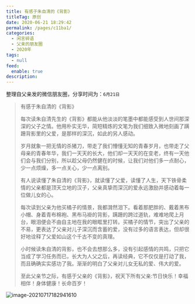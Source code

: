 ```yaml
---
title: 有感于朱自清的《背影》
titleTag: 原创
date: 2020-06-21 18:29:42
permalink: /pages/c11ba1/
categories: 
  - 闲言碎语
  - 父亲的朋友圈
  - 2020年
tags: 
  - null
feed: 
  enable: true
description: 
---
```

整理自父亲发的微信朋友圈，分享时间为：`6月21日`

> 有感于朱自清的《背影》
>
> 每次读朱自清先生的《背影》都能从他淡淡的笔墨中都能感受到人世间那深深的父子之情。他用朴实无华，简短精炼的文笔为我们细致入微地刻画了蹒跚背影里的父爱，是那样的深沉，如此的另人感动。
>
> 岁月就象一把无情的杀猪刀，带走了我们懵懂无知的青春岁月，也带走了父母亲的青春年华，我们一天天的长大，他们却一天天的在变老，终有一天他们会与我们分别，所以趁父母仍然健在的时候，让我们对他们多一点耐心，少一点烦燥，多一点关心，少一点离别。
>
> 有人说读懂了朱自清的《背影》，就读懂了父爱，读懂了人生，天下铁骨柔情的父亲都是顶天立地的汉子，父亲真挚而深沉的爱永远激励并感动着每一位做儿女的心。
>
> 每次读到父亲为他买橘子的情景，我都潸然泪下。看着那肥胖的、戴着黑布小帽、身着青布棉袍、黑布马褂的背影，蹒跚的跨过道轨，难难地爬上月台，眼泪便会不由自主地在我的眼眶里打转。买橘子的情节，突出了父亲的不易，更表达了父亲对儿子深沉而含蓄的爱，没有过多的语言表达，但却很好地诠释了父爱如山这个千古不变的真理。
>
> 小时候读朱自清的背影，也不会去想那么多，没有引起感情的共鸣，只把它当成了学习任务而已，长大为人父之后，再读经典，它不仅仅是打动了我，而且确确实实感功了我。渐渐的明白了父亲对儿女无私的爱、伟大的爱。
>
> 至此父亲节之际，有感于父亲的《背影》，祝天下所有父亲:节日快乐！幸福相伴！身体健康！长命百岁！

![image-20210717182941610](http://t.eryajf.net/imgs/2021/09/a83139aeefa33750.jpg)